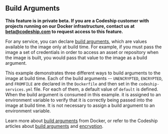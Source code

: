 ## Build Arguments

**This feature is in private beta. If you are a Codeship customer with projects running on our Docker infrastructure, contact us at [beta@codeship.com](mailto:beta@codeship.com) to request access to this feature.**

For any service, you can declare [build arguments](https://docs.docker.com/compose/compose-file/#/args), which are values available to the image only at build time. For example, if you must pass the image a set of credentials in order to access an asset or repository when the image is built, you would pass that value to the image as a build argument.

This example demonstrates three different ways to build arguments to the image at build time. Each of the build arguments -- `UNENCRYPTED`, `ENCRYPTED`, and `FROMFILE` are declared in the `Dockerfile` and then set in the `codeship-services.yml` file. For each of them, a default value of `default` is defined. When the build argument is consumed in this example. it is assigned to an environment variable to verify that it is correctly being passed into the image at build time. It is not necessary to assign a build argument to an environment variable.

Learn more about [build arguments](https://docs.docker.com/compose/compose-file/#/args) from Docker, or refer to the Codeship articles about [build arguments]() and [encryption]().